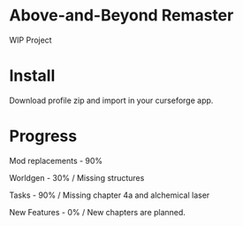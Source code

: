 # Above-and-Beyond Remaster
WIP Project

# Install
Download profile zip and import in your curseforge app.

# Progress
Mod replacements - 90%

Worldgen - 30% / Missing structures

Tasks - 90% / Missing chapter 4a and alchemical laser

New Features - 0% / New chapters are planned.
